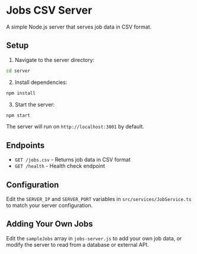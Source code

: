 # Jobs CSV Server

A simple Node.js server that serves job data in CSV format.

## Setup

1. Navigate to the server directory:
```bash
cd server
```

2. Install dependencies:
```bash
npm install
```

3. Start the server:
```bash
npm start
```

The server will run on `http://localhost:3001` by default.

## Endpoints

- `GET /jobs.csv` - Returns job data in CSV format
- `GET /health` - Health check endpoint

## Configuration

Edit the `SERVER_IP` and `SERVER_PORT` variables in `src/services/JobService.ts` to match your server configuration.

## Adding Your Own Jobs

Edit the `sampleJobs` array in `jobs-server.js` to add your own job data, or modify the server to read from a database or external API.